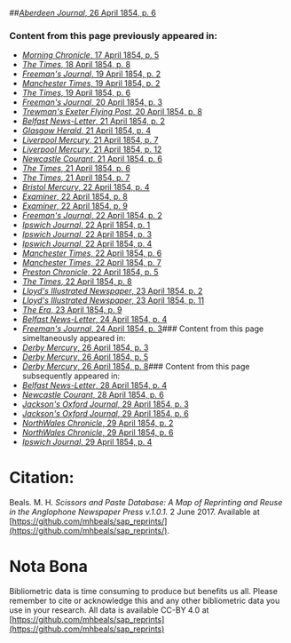 ##[*Aberdeen Journal*, 26 April 1854, p. 6](https://mhbeals.github.io/sap_html/Aberdeen-Journal/Aberdeen-Journal-26-April-1854-p-6)

### Content from this page previously appeared in:
+ [*Morning Chronicle*, 17 April 1854, p. 5](https://mhbeals.github.io/sap_html/Morning-Chronicle/Morning-Chronicle-17-April-1854-p-5)
+ [*The Times*, 18 April 1854, p. 8](https://mhbeals.github.io/sap_html/The-Times/The-Times-18-April-1854-p-8)
+ [*Freeman's Journal*, 19 April 1854, p. 2](https://mhbeals.github.io/sap_html/Freeman's-Journal/Freeman's-Journal-19-April-1854-p-2)
+ [*Manchester Times*, 19 April 1854, p. 2](https://mhbeals.github.io/sap_html/Manchester-Times/Manchester-Times-19-April-1854-p-2)
+ [*The Times*, 19 April 1854, p. 6](https://mhbeals.github.io/sap_html/The-Times/The-Times-19-April-1854-p-6)
+ [*Freeman's Journal*, 20 April 1854, p. 3](https://mhbeals.github.io/sap_html/Freeman's-Journal/Freeman's-Journal-20-April-1854-p-3)
+ [*Trewman's Exeter Flying Post*, 20 April 1854, p. 8](https://mhbeals.github.io/sap_html/Trewman's-Exeter-Flying-Post/Trewman's-Exeter-Flying-Post-20-April-1854-p-8)
+ [*Belfast News-Letter*, 21 April 1854, p. 2](https://mhbeals.github.io/sap_html/Belfast-News-Letter/Belfast-News-Letter-21-April-1854-p-2)
+ [*Glasgow Herald*, 21 April 1854, p. 4](https://mhbeals.github.io/sap_html/Glasgow-Herald/Glasgow-Herald-21-April-1854-p-4)
+ [*Liverpool Mercury*, 21 April 1854, p. 7](https://mhbeals.github.io/sap_html/Liverpool-Mercury/Liverpool-Mercury-21-April-1854-p-7)
+ [*Liverpool Mercury*, 21 April 1854, p. 12](https://mhbeals.github.io/sap_html/Liverpool-Mercury/Liverpool-Mercury-21-April-1854-p-12)
+ [*Newcastle Courant*, 21 April 1854, p. 6](https://mhbeals.github.io/sap_html/Newcastle-Courant/Newcastle-Courant-21-April-1854-p-6)
+ [*The Times*, 21 April 1854, p. 6](https://mhbeals.github.io/sap_html/The-Times/The-Times-21-April-1854-p-6)
+ [*The Times*, 21 April 1854, p. 7](https://mhbeals.github.io/sap_html/The-Times/The-Times-21-April-1854-p-7)
+ [*Bristol Mercury*, 22 April 1854, p. 4](https://mhbeals.github.io/sap_html/Bristol-Mercury/Bristol-Mercury-22-April-1854-p-4)
+ [*Examiner*, 22 April 1854, p. 8](https://mhbeals.github.io/sap_html/Examiner/Examiner-22-April-1854-p-8)
+ [*Examiner*, 22 April 1854, p. 9](https://mhbeals.github.io/sap_html/Examiner/Examiner-22-April-1854-p-9)
+ [*Freeman's Journal*, 22 April 1854, p. 2](https://mhbeals.github.io/sap_html/Freeman's-Journal/Freeman's-Journal-22-April-1854-p-2)
+ [*Ipswich Journal*, 22 April 1854, p. 1](https://mhbeals.github.io/sap_html/Ipswich-Journal/Ipswich-Journal-22-April-1854-p-1)
+ [*Ipswich Journal*, 22 April 1854, p. 3](https://mhbeals.github.io/sap_html/Ipswich-Journal/Ipswich-Journal-22-April-1854-p-3)
+ [*Ipswich Journal*, 22 April 1854, p. 4](https://mhbeals.github.io/sap_html/Ipswich-Journal/Ipswich-Journal-22-April-1854-p-4)
+ [*Manchester Times*, 22 April 1854, p. 6](https://mhbeals.github.io/sap_html/Manchester-Times/Manchester-Times-22-April-1854-p-6)
+ [*Manchester Times*, 22 April 1854, p. 7](https://mhbeals.github.io/sap_html/Manchester-Times/Manchester-Times-22-April-1854-p-7)
+ [*Preston Chronicle*, 22 April 1854, p. 5](https://mhbeals.github.io/sap_html/Preston-Chronicle/Preston-Chronicle-22-April-1854-p-5)
+ [*The Times*, 22 April 1854, p. 8](https://mhbeals.github.io/sap_html/The-Times/The-Times-22-April-1854-p-8)
+ [*Lloyd's Illustrated Newspaper*, 23 April 1854, p. 2](https://mhbeals.github.io/sap_html/Lloyd's-Illustrated-Newspaper/Lloyd's-Illustrated-Newspaper-23-April-1854-p-2)
+ [*Lloyd's Illustrated Newspaper*, 23 April 1854, p. 11](https://mhbeals.github.io/sap_html/Lloyd's-Illustrated-Newspaper/Lloyd's-Illustrated-Newspaper-23-April-1854-p-11)
+ [*The Era*, 23 April 1854, p. 9](https://mhbeals.github.io/sap_html/The-Era/The-Era-23-April-1854-p-9)
+ [*Belfast News-Letter*, 24 April 1854, p. 4](https://mhbeals.github.io/sap_html/Belfast-News-Letter/Belfast-News-Letter-24-April-1854-p-4)
+ [*Freeman's Journal*, 24 April 1854, p. 3](https://mhbeals.github.io/sap_html/Freeman's-Journal/Freeman's-Journal-24-April-1854-p-3)### Content from this page simeltaneously appeared in:
+ [*Derby Mercury*, 26 April 1854, p. 3](https://mhbeals.github.io/sap_html/Derby-Mercury/Derby-Mercury-26-April-1854-p-3)
+ [*Derby Mercury*, 26 April 1854, p. 5](https://mhbeals.github.io/sap_html/Derby-Mercury/Derby-Mercury-26-April-1854-p-5)
+ [*Derby Mercury*, 26 April 1854, p. 8](https://mhbeals.github.io/sap_html/Derby-Mercury/Derby-Mercury-26-April-1854-p-8)### Content from this page subsequently appeared in:
+ [*Belfast News-Letter*, 28 April 1854, p. 4](https://mhbeals.github.io/sap_html/Belfast-News-Letter/Belfast-News-Letter-28-April-1854-p-4)
+ [*Newcastle Courant*, 28 April 1854, p. 6](https://mhbeals.github.io/sap_html/Newcastle-Courant/Newcastle-Courant-28-April-1854-p-6)
+ [*Jackson's Oxford Journal*, 29 April 1854, p. 3](https://mhbeals.github.io/sap_html/Jackson's-Oxford-Journal/Jackson's-Oxford-Journal-29-April-1854-p-3)
+ [*Jackson's Oxford Journal*, 29 April 1854, p. 6](https://mhbeals.github.io/sap_html/Jackson's-Oxford-Journal/Jackson's-Oxford-Journal-29-April-1854-p-6)
+ [*NorthWales Chronicle*, 29 April 1854, p. 2](https://mhbeals.github.io/sap_html/NorthWales-Chronicle/NorthWales-Chronicle-29-April-1854-p-2)
+ [*NorthWales Chronicle*, 29 April 1854, p. 6](https://mhbeals.github.io/sap_html/NorthWales-Chronicle/NorthWales-Chronicle-29-April-1854-p-6)
+ [*Ipswich Journal*, 29 April 1854, p. 4](https://mhbeals.github.io/sap_html/Ipswich-Journal/Ipswich-Journal-29-April-1854-p-4)
                    
# Citation: 

Beals. M. H. *Scissors and Paste Database: A Map of Reprinting and Reuse in the Anglophone Newspaper Press v.1.0.1.* 2 June 2017. Available at [https://github.com/mhbeals/sap_reprints/](https://github.com/mhbeals/sap_reprints/). 
                    
# Nota Bona

Bibliometric data is time consuming to produce but benefits us all. Please remember to cite or acknowledge this and any other bibliometric data you use in your research. All data is available CC-BY 4.0 at [https://github.com/mhbeals/sap_reprints](https://github.com/mhbeals/sap_reprints)